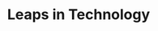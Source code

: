 ---
pid: fs151
title: Leaps in Technology
location_transcription: Port Richmond
coordinates: "[-75.097067366579, 39.988826542587]"
zipcode: '19106'
gen_neighborhood: Center City
neighborhood: Society Hill,Old City
outside_phl: 
age: '31'
age_range: 30-39
instagram: 
image_file_name: fs_151.jpg
proposal_transcription: |-
  Statue dedicated to great thinkers/innovators
  -Elon Musk
  -Nikcla Tesla
  -ETC
topic: Person,Technology
topic_summary: 0, 0
type: Other No Form
keywords_other: 
credit: Ian N.
image_labels: 
twitter: 
facebook: 
permalink: "/monuments/fs151/"
layout: item-page
---